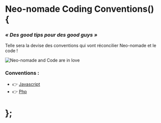 # Neo-nomade Coding Conventions() {

### _« Des good tips pour des good guys »_

  Telle sera la devise des conventions qui vont réconcilier Neo-nomade et le code !

  ![Neo-nomade and Code are in love](http://www.neo-nomade.com/fichier/images/documents/Neo-nomadeAndCodeInLove.jpg)

### Conventions :
  - :point_right: [Javascript](javascript/)
  - :point_right: [Php](php/)

# };
